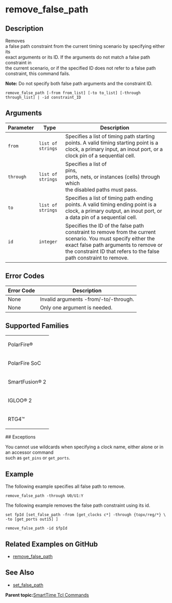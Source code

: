 # remove\_false\_path

## Description

Removes<br /> a false path constraint from the current timing scenario by specifying either its<br /> exact arguments or its ID. If the arguments do not match a false path constraint in<br /> the current scenario, or if the specified ID does not refer to a false path<br /> constraint, this command fails.

**Note:** Do not specify both false path arguments and the constraint ID.

```
remove_false_path [-from from_list] [-to to_list] [-through through_list] | -id constraint_ID
```

## Arguments

|Parameter|Type|Description|
|---------|----|-----------|
|`from`|`list of strings`|Specifies a list of timing path starting points. A valid timing starting point is a clock, a primary input, an inout port, or a clock pin of a sequential cell.|
|`through`|`list of strings`|Specifies a list of<br /> pins,<br /> ports, nets, or instances \(cells\) through which<br /> the disabled paths must pass.|
|`to`|`list of strings`|Specifies a list of timing path ending points. A valid timing ending point is a clock, a primary output, an inout port, or a data pin of a sequential cell.|
|`id`|`integer`|Specifies the ID of the false path constraint to remove from the current scenario. You must specify either the exact false path arguments to remove or the constraint ID that refers to the false path constraint to remove.|

## Error Codes

|Error Code|Description|
|----------|-----------|
|None|Invalid arguments -from/-to/-through.|
|None|Only one argument is needed.|

## Supported Families

<table id="GUID-56F9E300-6CAB-48D0-9D92-B4EC8F62D904"><tbody><tr><td>

PolarFire®

</td></tr><tr><td>

PolarFire SoC

</td></tr><tr><td>

SmartFusion® 2

</td></tr><tr><td>

IGLOO® 2

</td></tr><tr><td>

RTG4™

</td></tr></tbody>
</table>## Exceptions

You cannot use wildcards when specifying a clock name, either alone or in an accessor command<br /> such as `get_pins` or `get_ports`.

## Example

The following example specifies all false path to remove.

```
remove_false_path -through U0/U1:Y
```

The following example removes the false path constraint using its id.

```
set fpId [set_false_path -from [get_clocks c*] -through {topx/reg/*} \
-to [get_ports out15] ]
```

```
remove_false_path -id $fpId
```

## Related Examples on GitHub

-   [remove\_false\_path](https://github.com/MicrochipTech/Libero-SoC-Design-Suite-Tcl-Examples/tree/basic_tcl_examples/SmartTime/remove_false_path)

## See Also

-   [set\_false\_path](GUID-7CE41461-4066-4811-9165-24CE466AB221.md)

**Parent topic:**[SmartTime Tcl Commands](GUID-96623DD0-9D90-4AFA-90C3-B2BAEEE15670.md)

